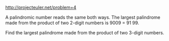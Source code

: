 http://projecteuler.net/problem=4

A palindromic number reads the same both ways. The largest palindrome made
from the product of two 2-digit numbers is 9009 = 91 99.

Find the largest palindrome made from the product of two 3-digit numbers.
